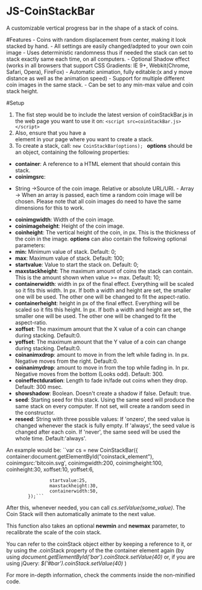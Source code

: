 JS-CoinStackBar
===============

A customizable vertical progress bar in the shape of a stack of coins.

#Features
    - Coins with random displacement from center, making it look stacked by hand.
    - All settings are easily changed/adpted to your own coin image
		- Uses deterministic randomness thus if needed the stack can set to stack exactly same each time, on all computers.
		- Optional Shadow effect (works in all browsers that support CSS Gradients: IE 9+, Webkit(Chrome, Safari, Opera), FireFox)
		- Automatic animation, fully editable:(x and y move distance as well as the animation speed)
		- Support for multiple different coin images in the same stack.
		- Can be set to any min-max value and coin stack height.


#Setup

1. The fist step would be to include the latest version of coinStackBar.js in the web page you want to use it on:
```<script src=coinStackBar.js></script>```
2. Also, ensure that you have a **<div>** element in your page where you want to create a stack.
3. To create a stack, call:
```new CoinStackBar(options); ```
**options** should be an object, containing the following properties:
* **container**: A reference to a HTML element that should contain this stack.
*	**coinimgsrc**: 
   -	String ->Source of the coin image. Relative or absolute URL/URI.
	 -  Array -> When an array is passed, each time a random coin image will be chosen. Please note that all coin images do need to have the same dimensions for this to work.
* **coinimgwidth**: Width of the coin image.
* **coinimageheight**: Height of the coin image.
* **coinheight**: The vertical height of the coin, in px. This is the thickness of the coin in the image.
**options** can also contain the following optional parameters:
* **min:** Minimum value of stack. Default: 0;
* **max**: Maximum value of stack. Default: 100;
* **startvalue**: Value to start the stack on. Default: 0;
* **maxstackheight**: The maximum amount of coins the stack can contain. This is the amount shown when value >= max. Default: 10;
* **containerwidth**: width in px of the final effect. Everything will be scaled so it fits this width. In px. If both a width and height are set, the smaller one will be used. The other one will be changed to fit the aspect-ratio.
*	**containerheight**: height in px of the final effect. Everything will be scaled so it fits this height. In px. If both a width and height are set, the smaller one will be used. The other one will be changed to fit the aspect-ratio.
*	**xoffset**: The maximum amount that the X value of a coin can change during stacking. Default:0.
*	**yoffset**: The maximum amount that the Y value of a coin can change during stacking. Default:0.
*	**coinanimxdrop**: amount to move in from the left while fading in. In px. Negative moves from the right. Default:0.
*	**coinanimydrop**: amount to move in from the top while fading in. In px. Negative moves from the bottom (Looks odd). Default: 300.
*	**coineffectduration**: Length to fade in/fade out coins when they drop. Default: 300 msec.
*	**showshadow**: Boolean. Doesn't create a shadow if false. Default: true.
*	**seed**: Starting seed for this stack. Using the same seed will produce the same stack on every computer. If not set, will create a random seed in the constructor.
*	**reseed**: String with three possible values: If 'onzero', the seed value is changed whenever the stack is fully empty. If 'always', the seed value is changed after each coin. If 'never', the same seed will be used the whole time. Default:'always'.

An example would be:
``var cs = new CoinStackBar({
					container:document.getElementById("coinstack_element"),
					coinimgsrc:'bitcoin.svg',
					coinimgwidth:200,
					coinimgheight:100,
					coinheight:30,
					xoffset:10,
					yoffset:6,
					
					startvalue:25,
					maxstackheight:30,
					containerwidth:50,
			});```
After this, whenever needed, you can call *cs.setValue(some_value)*. The Coin Stack will then automatically animate to the next value.

This function also takes an optional **newmin** and **newmax** parameter, to recalibrate the scale of the coin stack.

You can refer to the coinStack object either by keeping a reference to it, or by using the .coinStack property of the the container element again (by using *document.getElementById('bar').coinStack.setValue(40)* or, if you are using jQuery: *$('#bar').coinStack.setValue(40)* )


For more in-depth information, check the comments inside the non-minified code.
